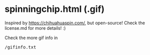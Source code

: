# spinningchip.html (.gif)
Inspired by https://chihuahuaspin.com/, but open-source!
Check the license.md for more details! :)

Check the more gif info in <pre>/gifinfo.txt</pre>
